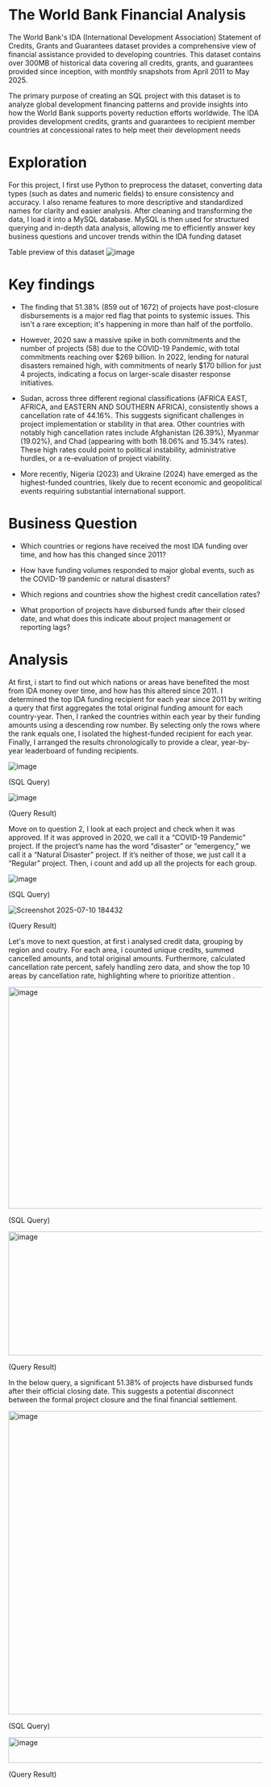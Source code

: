 # The World Bank Financial Analysis
The World Bank's IDA (International Development Association) Statement of Credits, Grants and Guarantees dataset provides a comprehensive view of financial assistance provided to developing countries. This dataset contains over 300MB of historical data covering all credits, grants, and guarantees provided since inception, with monthly snapshots from April 2011 to May 2025.

The primary purpose of creating an SQL project with this dataset is to analyze global development financing patterns and provide insights into how the World Bank supports poverty reduction efforts worldwide. The IDA provides development credits, grants and guarantees to recipient member countries at concessional rates to help meet their development needs

# Exploration 
For this project, I first use Python to preprocess the dataset, converting data types (such as dates and numeric fields) to ensure consistency and accuracy. I also rename features to more descriptive and standardized names for clarity and easier analysis. After cleaning and transforming the data, I load it into a MySQL database. MySQL is then used for structured querying and in-depth data analysis, allowing me to efficiently answer key business questions and uncover trends within the IDA funding dataset

Table preview of this dataset
![image](https://github.com/user-attachments/assets/ff55cc0e-f7d9-4140-9c4f-a579f5cd56a0)

# Key findings
- The finding that 51.38% (859 out of 1672) of projects have post-closure disbursements is a major red flag that points to systemic issues. This isn't a rare exception; it's happening in more than half of the portfolio.
  
- However, 2020 saw a massive spike in both commitments and the number of projects (58) due to the COVID-19 Pandemic, with total commitments reaching over $269 billion. In 2022, lending for natural disasters remained high, with commitments of nearly $170 billion for just 4 projects, indicating a focus on larger-scale disaster response initiatives.
  
- Sudan, across three different regional classifications (AFRICA EAST, AFRICA, and EASTERN AND SOUTHERN AFRICA), consistently shows a cancellation rate of 44.16%. This suggests significant challenges in project implementation or stability in that area. Other countries with notably high cancellation rates include Afghanistan (26.39%), Myanmar (19.02%), and Chad (appearing with both 18.06% and 15.34% rates). These high rates could point to political instability, administrative hurdles, or a re-evaluation of project viability.
  
- More recently, Nigeria (2023) and Ukraine (2024) have emerged as the highest-funded countries, likely due to recent economic and geopolitical events requiring substantial international support.

# Business Question 
- Which countries or regions have received the most IDA funding over time, and how has this changed since 2011?

- How have funding volumes responded to major global events, such as the COVID-19 pandemic or natural disasters?

- Which regions and countries show the highest credit cancellation rates? 

- What proportion of projects have disbursed funds after their closed date, and what does this indicate about project management or reporting lags?




# Analysis 

At first, i start to find out which nations or areas have benefited the most from IDA money over time, and how has this altered since 2011. I determined the top IDA funding recipient for each year since 2011 by writing a query that first aggregates the total original funding amount for each country-year. Then, I ranked the countries within each year by their funding amounts using a descending row number. By selecting only the rows where the rank equals one, I isolated the highest-funded recipient for each year. Finally, I arranged the results chronologically to provide a clear, year-by-year leaderboard of funding recipients.

![image](https://github.com/user-attachments/assets/7ed433fc-88a5-4808-981a-79b5aaefa8d2)


(SQL Query)


![image](https://github.com/user-attachments/assets/a8e67874-71f7-4c95-94ab-9aaf6d45c1b6)

(Query Result)

Move on to question 2, I look at each project and check when it was approved. If it was approved in 2020, we call it a “COVID-19 Pandemic” project. If the project’s name has the word “disaster” or “emergency,” we call it a “Natural Disaster” project. If it’s neither of those, we just call it a “Regular” project. Then, i count and add up all the projects for each group.

![image](https://github.com/user-attachments/assets/f1f9b4ed-e682-439a-8191-e40381db8f0b)


(SQL Query)


![Screenshot 2025-07-10 184432](https://github.com/user-attachments/assets/7b567a1d-9087-4781-8d95-331aa3b4fc4d)


(Query Result)

Let's move to next question, at first i analysed credit data, grouping by region and coutry. For each area, i counted unique credits, summed cancelled amounts, and total original amounts. Furthermore, calculated cancellation rate percent, safely handling zero data, and show the top 10 areas by cancellation rate, highlighting where to prioritize attention . 

<img width="959" height="440" alt="image" src="https://github.com/user-attachments/assets/482d76e3-1aeb-49c2-9015-1c638b1b2faa" />


(SQL Query)


<img width="993" height="246" alt="image" src="https://github.com/user-attachments/assets/d9ccaa99-8cf8-44a6-a84b-4501f0fcb0cc" />


(Query Result)


In the below query, a significant 51.38% of projects have disbursed funds after their official closing date. This suggests a potential disconnect between the formal project closure and the final financial settlement.


<img width="888" height="602" alt="image" src="https://github.com/user-attachments/assets/93205819-6915-45b7-8f33-98331ab25793" />


(SQL Query)


<img width="559" height="51" alt="image" src="https://github.com/user-attachments/assets/f0bd70d7-03a7-48ce-ac3b-e4bcefc3c5cd" />


(Query Result)


      

